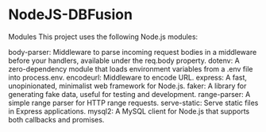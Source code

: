 # NodeJS-DBFusion
Modules
This project uses the following Node.js modules:

body-parser: Middleware to parse incoming request bodies in a middleware before your handlers, available under the req.body property.
dotenv: A zero-dependency module that loads environment variables from a .env file into process.env.
encodeurl: Middleware to encode URL.
express: A fast, unopinionated, minimalist web framework for Node.js.
faker: A library for generating fake data, useful for testing and development.
range-parser: A simple range parser for HTTP range requests.
serve-static: Serve static files in Express applications.
mysql2: A MySQL client for Node.js that supports both callbacks and promises.
